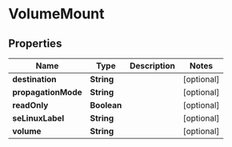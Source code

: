 

# VolumeMount


## Properties

Name | Type | Description | Notes
------------ | ------------- | ------------- | -------------
**destination** | **String** |  |  [optional]
**propagationMode** | **String** |  |  [optional]
**readOnly** | **Boolean** |  |  [optional]
**seLinuxLabel** | **String** |  |  [optional]
**volume** | **String** |  |  [optional]




